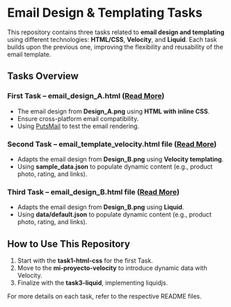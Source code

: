 # **Email Design & Templating Tasks**  

This repository contains three tasks related to **email design and templating** using different technologies: **HTML/CSS**, **Velocity**, and **Liquid**. Each task builds upon the previous one, improving the flexibility and reusability of the email template.  

## Tasks Overview 

### First Task – email_design_A.html ([Read More](./task1-html-css/reame.md))  
- The email design from **Design_A.png** using **HTML with inline CSS**.  
- Ensure cross-platform email compatibility.  
- Using [PutsMail](https://putsmail.com/tests/new) to test the email rendering.  

### Second Task – email_template_velocity.html file ([Read More](./mi-proyecto-velocity/readme.md))  
- Adapts the email design from **Design_B.png** using **Velocity templating**.  
- Using **sample_data.json** to populate dynamic content (e.g., product photo, rating, and links).  

### Third Task – email_design_B.html file ([Read More](./task3-liquid/readme.md))  
- Adapts the email design from **Design_B.png** using **Liquid**.
- Using **data/default.json** to populate dynamic content (e.g., product photo, rating, and links).  

## How to Use This Repository
1. Start with the **task1-html-css** for the first Task.  
2. Move to the **mi-proyecto-velocity** to introduce dynamic data with Velocity.  
3. Finalize with the **task3-liquid**, implementing liquidjs.  

For more details on each task, refer to the respective README files. 
